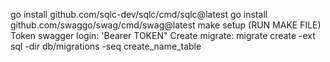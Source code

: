 go install github.com/sqlc-dev/sqlc/cmd/sqlc@latest
go install github.com/swaggo/swag/cmd/swag@latest
make setup
(RUN MAKE FILE)
Token swagger login: 'Bearer TOKEN"
Create migrate: migrate create -ext sql -dir db/migrations -seq create_name_table